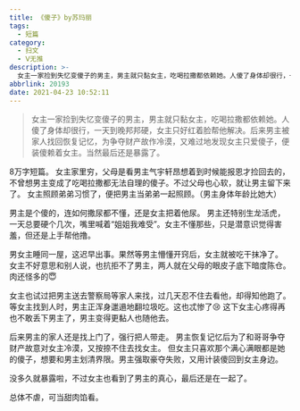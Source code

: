 ```yaml
---
title: 《傻子》by苏玛丽
tags:
  - 短篇
category:
  - 扫文
  - Ⅴ无推
description: >-
  女主一家捡到失忆变傻子的男主，男主就只黏女主，吃喝拉撒都依赖她。人傻了身体却很行，一天到晚邦邦硬，女主只好红着脸帮他解决。后来男主被家人找回恢复记忆，为争夺财产故作冷漠，又难过地发现女主只爱傻子，便装傻赖着女主。当然最后还是暴露了。
abbrlink: 20193
date: 2021-04-23 10:52:11
---
```

<meta name="referrer" content="no-referrer" />

> 女主一家捡到失忆变傻子的男主，男主就只黏女主，吃喝拉撒都依赖她。人傻了身体却很行，一天到晚邦邦硬，女主只好红着脸帮他解决。后来男主被家人找回恢复记忆，为争夺财产故作冷漠，又难过地发现女主只爱傻子，便装傻赖着女主。当然最后还是暴露了。

8万字短篇。
女主家里穷，父母是看男主气宇轩昂想着到时候能报恩才捡回去的，不曾想男主变成了吃喝拉撒都无法自理的傻子。不过父母也心软，就让男主留下来了。
女主照顾弟弟习惯了，便把男主当弟弟一起照顾。（男主身体年龄比她大）

男主是个傻的，连如何撒尿都不懂，还是女主把着他尿。
男主还特别生龙活虎，一天总要硬个几次，嘴里喊着“姐姐我难受”。女主不懂那些，只是潜意识觉得害羞，但还是上手帮他撸。

男女主睡同一屋，这迟早出事。果然等男主懵懂开窍后，女主就被吃干抹净了。
女主不好意思和别人说，也抗拒不了男主，两人就在父母的眼皮子底下暗度陈仓。肉还怪多的😇

女主也试过把男主送去警察局等家人来找，过几天忍不住去看他，却得知他跑了。等女主找到人时，男主正浑身邋遢地翻垃圾吃。这也忒惨了😢
这下女主心疼得再也不敢丢下男主了，男主变得更黏人也随他去。

后来男主的家人还是找上门了，强行把人带走。
男主恢复记忆后为了和哥哥争夺财产故意对女主冷漠，又按捺不住去找女主。
但女主只喜欢那个满心满眼都是她的傻子，想要和男主划清界限。男主强取豪夺失败，又用计装傻回到女主身边。

没多久就暴露啦，不过女主也看到了男主的真心，最后还是在一起了。

总体不虐，可当甜肉馅看。